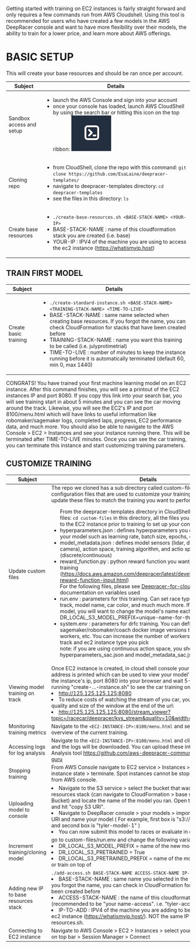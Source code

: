Getting started with training on EC2 instances is fairly straight forward and only requires a few commands run from AWS Cloudshell. Using this tool is recommended for users who have created a few models in the AWS DeepRacer console and want to have more flexibility over their models, the ability to train for a lower price, and learn more about AWS offerings.

# BASIC SETUP

This will create your base resources and should be ran once per account.

| Subject | Details |
| --- | --- |
| Sandbox access and setup | <ul><li> launch the AWS Console and sign into your account </li><li> once your console has loaded, launch AWS CloudShell by using the search bar or hitting this icon on the top ribbon: ![alt text](cloudshell_icon.JPG) </li></ul>  |
| Cloning repo | <ul><li> from CloudShell, clone the repo with this command: `git clone https://github.com/EsaLaine/deepracer-templates/`</li><li> navigate to deepracer-templates directory: `cd deepracer-templates` </li><li> see the files in this directory: `ls`</li> |
| Create base resources | <ul><li>`./create-base-resources.sh <BASE-STACK-NAME> <YOUR-IP>`</li><li>BASE-STACK-NAME : name of this cloudformation stack you are created (i.e. base)</li> <li>YOUR-IP : IPV4 of the machine you are using to access the ec2 instance (https://whatismyip.host) </li> </ul> |
  
## TRAIN FIRST MODEL

| Subject | Details |
| --- | --- |
| Create basic training | <ul><li>`./create-standard-instance.sh <BASE-STACK-NAME> <TRAINING-STACK-NAME> <TIME-TO-LIVE>`</li> <li> BASE-STACK-NAME : same name selected when creating base resources. If you forgot the name, you can check CloudFormation for stacks that have been created before</li> <li>TRAINING-STACK-NAME : name you want this training to be called (i.e. julyprotimetrial)</li> <li>TIME-TO-LIVE : number of minutes to keep the instance running before it is automatically terminated (default 60, min 0, max 1440)</li> </ul> |

CONGRATS! You have trained your first machine learning model on an EC2 instance. After this command finishes, you will see a printout of the EC2 instances IP and port 8080. If you copy this link into your search bar, you will see training start in about 5 minutes and you can see the car moving around the track. Likewise, you will see the EC2's IP and port 8100/menu.html which will have links to useful information like robomaker/sagemaker logs, completed laps, progress, EC2 performance data, and much more. 
You should also be able to navigate to the AWS Console > EC2 > Instances and see your instance running there. This will be terminated after TIME-TO-LIVE minutes. Once you can see the car training, you can terminate this instance and start customizing training parameters.

## CUSTOMIZE TRAINING

| Subject | Details |
| --- | --- |
| Update custom files | The repo we cloned has a sub directory called custom-files which has configuration files that are used to customize your training. You will need to update these files to match the training you want to perform. <ul> From the deepracer-templates directory in CloudShell, nagivate to custom-files: `cd custom-files` in this directory, all the files you edit will be uploaded to the EC2 instance prior to training to set up your configuration. <li>hyperparameters.json : defines hyperparameters you can adjust for training your model such as learning rate, batch size, epochs, etc.</li> <li>model_metadata.json : defines model sensors (lidar, dual camera, single camera), action space, training algorithm, and actio space type (discrete/continuous)</li> <li>reward_function.py : python reward function you want your model to use in training (https://docs.aws.amazon.com/deepracer/latest/developerguide/deepracer-reward-function-input.html)</li> For the following files, please see [Deepracer-for-cloud Reference](https://aws-deepracer-community.github.io/deepracer-for-cloud/reference.html) for documentation on variables used <li>run.env : parameters for this training. Can set race type (time trial, OA, H2H), track, model name, car color, and much much more. If you are training a new model, you will want to change the model's name each time. DR_LOCAL_S3_MODEL_PREFIX=unique-name-for-this-training</li> <li>system.env : parameters for drfc training. You can definte sagemaker/robomaker/coach docker image versions to use, number of workers, etc. You can increase the number of workers depending on the track and ec2 instance type you pick</li> note: if you are using continuous action space, you should edit hyperparameters_sac.json and model_metadata_sac.json </ul> |
| Viewing model training on track | Once EC2 instance is created, in cloud shell console your EC2 instance public IP address is printed which can be used to view your model's training video. Paste the instance's ip, port 8080 into your browser and wait 5-8 minutes after running "create-...-instance.sh" to see the car training on the track <li>http://125.125.125.125:8080 <li>To reduce costs of watching the stream of you car, you can specify the quality and size of the window at the end of the url: <li>http://125.125.125.125:8080/stream_viewer?topic=/racecar/deepracer/kvs_stream&quality=10&width=400&height=300 |
| Monitoring training metrics | Navigate to the `<EC2-INSTANCE-IP>:8100/menu.html` and select Output to see an overview of the current training. |
| Accessing logs for log analysis | Navigate to the `<EC2-INSTANCE-IP>:8100/menu.html` and click robomaker1.log and the logs will be downloaded. You can upload these into the Guru Log Analysis tool https://github.com/aws-deepracer-community/deepracer-log-guru |
| Stopping training | From AWS Console navigate to EC2 service > Instances > select your instance > instance state > terminate. Spot instances cannot be stopped, only terminated from AWS console. |
| Uploading model to console | <li>Navigate to the S3 service > select the bucket that was created in your base resources stack (can navigate to CloudFormation > base stack > Resources > Bucket) and locate the name of the model you ran. Open the upload directory, and hit "copy S3 URI".<li>Navigate to DeepRacer console > your models > import model > paste the S3 URI and name your model ( For example, first box is "s3://tyler-bucket/upload/" and second box is "tyler-model-1" )<li>You can now submit this model to races or evaluate in console |
| Increment training/cloning model | go to custom-files/run.env and change the following variables:<li>DR_LOCAL_S3_MODEL_PREFIX = name of the new model you want to train<li>DR_LOCAL_S3_PRETRAINED = True<li>DR_LOCAL_S3_PRETRAINED_PREFIX = name of the model you want to clone or train on top of |
| Adding new IP to base resources stack | `./add-access.sh BASE-STACK-NAME ACCESS-STACK-NAME IP-TO-ADD`<li>BASE-STACK-NAME : same name you selected in the previous section. If you forgot the name, you can check in CloudFormation for stacks that have been created before<li>ACCESS-STACK-NAME : the name of this cloudformation stack (recommended to be "your name-access". i.e. "tyler-access")<li>IP-TO-ADD : IPV4 of the machine you are adding to be able to access the ec2 instance (https://whatismyip.host/). NOT the same IP as create-base-resources.sh. |
| Connecting to EC2 instance | Navigate to AWS Console > EC2 > Instances > select your instance > Connect on top bar > Session Manager > Connect |
  
  
  
